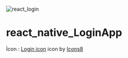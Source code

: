 ![react_login](https://user-images.githubusercontent.com/34773867/117556058-9143de00-b06d-11eb-8eb5-17513cb35075.PNG)
# react_native_LoginApp
 İcon :
<a target="_blank" href="undefined/icons/set/login-rounded-right">Login icon</a> icon by <a target="_blank" href="">Icons8</a>
